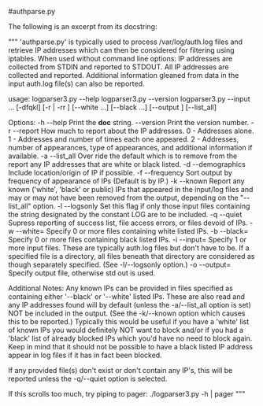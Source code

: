 #authparse.py

The following is an excerpt from its docstring:

"""
'authparse.py' is typically used to process /var/log/auth.log files
and retrieve IP addresses which can then be considered for filtering
using iptables.
When used without command line options: IP addresses are collected
from STDIN and reported to STDOUT.  All IP addresses are collected and
reported.  Additional information gleaned from data in the input
auth.log file(s) can also be reported.

usage:
  logparser3.py --help
  logparser3.py --version
  logparser3.py --input <ifile>... 
                [-dfqkl] 
                [-r | -rr ]
                [--white <wfile>...]
                [--black <bfile>...]
                [--output <ofile>]
                [--list_all]

Options:
  -h --help  Print the __doc__ string.
  --version  Print the version number.
  -r --report  How much to report about the IP addresses.
          0 - Addresses alone.
          1 - Addresses and number of times each one appeared.
          2 - Addresses, number of appearances, type of appearances,
                and additional information if available.
  -a --list_all   Over ride the default which is to remove from the
                report any IP addresses that are white or black listed.
  -d --demographics  Include location/origin of IP if possible.
  -f --frequency   Sort output by frequency of appearance of IPs
                    (Default is by IP.)
  -k --known  Report any known ('white', 'black' or public) IPs that
                appeared in the input/log files and may or may not have
                been removed from the output, depending on the
                "--list_all" option.
  -l --logsonly  Set this flag if only those input files containing the
                string designated by the constant LOG are to be
                included.
  -q --quiet  Supress reporting of success list, file access errors,
                or files devoid of IPs.
  -w --white=<wfile>  Specify 0 or more files containing white listed IPs.
  -b --black=<bfile>  Specify 0 or more files containing black listed IPs.
  -i --input=<ifile>  Specify 1 or more input files.
                    These are typically auth.log files but don't have to be.
                    If a specified file is a directory, all files beneath
                    that directory are considered as though separately
                    specified.  (See -l/--logsonly option.)
  -o --output=<ofile>  Specify output file, otherwise std out is used.

Additional Notes:
Any known IPs can be provided in files specified as containing either
'--black' or '--white' listed IPs.  These are also read and any IP
addresses found will by default (unless the -a/--list_all option is set)
NOT be included in the output.  (See the -k/--known option which causes
this to be reported.) Typically this would be useful if you have a 'white'
list of known IPs you would definitely NOT want to block and/or if you
had a 'black' list of already blocked IPs which you'd have no need to
block again.  Keep in mind that it should not be possible to have a black
listed IP address appear in log files if it has in fact been blocked.

If any provided file(s) don't exist or don't contain any IP's, this
will be reported unless the -q/--quiet option is selected.

If this scrolls too much, try piping to pager:
./logparser3.py -h | pager
"""
